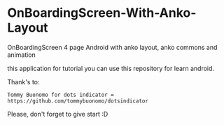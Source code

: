 # OnBoardingScreen-With-Anko-Layout
OnBoardingScreen 4 page Android with anko layout, anko commons and animation

this application for tutorial you can use this repository for learn android.

Thank's to:

    Tommy Buonomo for dots indicator = https://github.com/tommybuonomo/dotsindicator

Please, don't forget to give start :D
